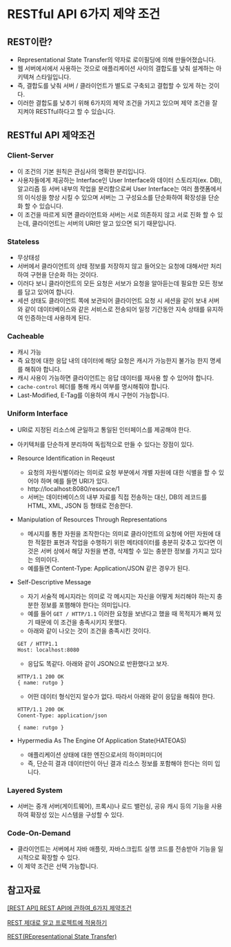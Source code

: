 # RESTful API 6가지 제약 조건

## REST이란?

- Representational State Transfer의 약자로 로이필딩에 의해 만들어졌습니다.
- 웹 서버에서에서 사용하는 것으로 애플리케이션 사이의 결합도를 낮춰 설계하는 아키텍쳐 스타일입니다.
- 즉, 결합도를 낮춰 서버 / 클라이언트가 별도로 구축되고 결헙할 수 있게 하는 것이다.
- 이러한 결합도를 낮추기 위해 6가지의 제약 조건을 가지고 있으며 제약 조건을 잘 지켜야 RESTful하다고 할 수 있습니다.

## RESTful API 제약조건

### Client-Server

- 이 조건의 기본 원칙은 관심사의 명확한 분리입니다.
- 사용자들에게 제공하는 Interface인 User Interface와 데이터 스토리지(ex. DB), 알고리즘 등 서버 내부의 작업을 분리함으로써 User Interface는 여러 플랫폼에서의 이식성을 향상 시킬 수 있으며 서버는 그 구성요소를 단순화하여 확장성을 단순화 할 수 있습니다.
- 이 조건을 따르게 되면 클라이언트와 서버는 서로 의존하지 않고 서로 진화 할 수 있는데, 클라이언트는 서버의 URI만 알고 있으면 되기 때문입니다.

### Stateless

- 무상태성
- 서버에서 클라이언트의 상태 정보를 저장하지 않고 들어오는 요청에 대해서만 처리하여 구현을 단순화 하는 것이다.
- 이러다 보니 클라이언트의 모든 요청은 서보가 요청을 알아듣는데 필요한 모든 정보를 담고 있어여 합니다.
- 세션 상태도 클라이언트 쪽에 보관되어 클라이언트 요청 시 세션을 같이 보내 서버와 같이 데이터베이스와 같은  서비스로 전송되어 일정 기간동안 지속 상태를 유지하여 인증하는데 사용하게 된다.

### Cacheable

- 캐시 가능
- 즉 요청에 대한 응답 내의 데이터에 해당 요청은 캐시가 가능한지 불가능 한지 명세를 해줘야 합니다.
- 캐시 사용이 가능하면 클라이언트는 응답 데이터를 재사용 할 수 있어야 합니다.
- `cache-control` 헤더를 통해 캐시 여부를 명시해줘야 합니다.
- Last-Modified, E-Tag를 이용하여 캐시 구현이 가능합니다.

### Uniform Interface

- URI로 지정된 리소스에 균일하고 통일된 인터페이스를 제공해야 한다.
- 아키텍처를 단순하게 분리하여 독립적으로 만들 수 있다는 장점이 있다.
- Resource Identification in Reqeust
    - 요청의 자원식별이라는 의미로 요청 부분에서 개별 자원에 대한 식별을 할 수 있어야 하며 예를 들면 URI가 있다.
    - http://localhost:8080/resource/1
    - 서버는 데이터베이스의 내부 자료를 직접 전송하는 대신, DB의 레코드를 HTML, XML, JSON 등 형태로 전송한다.
- Manipulation of Resources Through Representations
    - 메시지를 통한 자원을 조작한다는 의미로 클라이언트의 요청에 어떤 자원에 대한 적절한 표현과 작업을 수행하기 위한 메타데이터를 충분히 갖추고 있다면 이 것은 서버 상에서 해당 자원을 변경, 삭제할 수 있는 충분한 정보를 가지고 있다는 의미이다.
    - 예를들면 Content-Type: Application/JSON 같은 경우가 된다.
- Self-Descriptive Message
    - 자기 서술적 메시지라는 의미로 각 메시지는 자신을 어떻게 처리해야 하는지 충분한 정보를 포햄해야 한다는 의미입니다.
    - 예를 들어 `GET / HTTP/1.1` 이러한 요청을 보낸다고 했을 때 목적지가 빠져 있기 때문에 이 조건을 충족시키지 못했다.
    - 아래와 같이 나오는 것이 조건을 충족시킨 것이다.

    ```
    GET / HTTP1.1
    Host: localhost:8080
    ```

    - 응답도 똑같다. 아래와 같이 JSON으로 반환했다고 보자.

    ```
    HTTP/1.1 200 OK
    { name: rutgo }
    ```

    - 어떤 데이터 형식인지 알수가 없다. 따라서 아래와 같이 응답을 해줘야 한다.

    ```
    HTTP/1.1 200 OK
    Conent-Type: application/json

    { name: rutgo }
    ```

- Hypermedia As The Engine Of Application State(HATEOAS)
    - 애플리케이션 상태에 대한 엔진으로서의 하이퍼미디어
    - 즉, 단순히 결과 데이터만이 아닌 결과 리소스 정보를 포함해야 한다는 의미 입니다.

### Layered System

- 서버는 중개 서버(게이트웨어), 프록시)나 로드 밸런싱, 공유 캐시 등의 기능을 사용하여 확장성 있는 시스템을 구성할 수 있다.

### Code-On-Demand

- 클라이언트는 서버에서 자바 애플릿, 자바스크립트 실행 코드를 전송받아 기능을 일시적으로 확장할 수 있다.
- 이 제약 조건은 선택 가능합니다.

## 참고자료

[[REST API] REST API에 관하여_6가지 제약조건](https://sabarada.tistory.com/26)

[REST 제대로 알고 프로젝트에 적용하기](https://daimhada.tistory.com/141)

[REST(REpresentational State Transfer)](https://velog.io/@codemcd/RESTREpresentational-State-Transfer-hgk2muj4l2)
